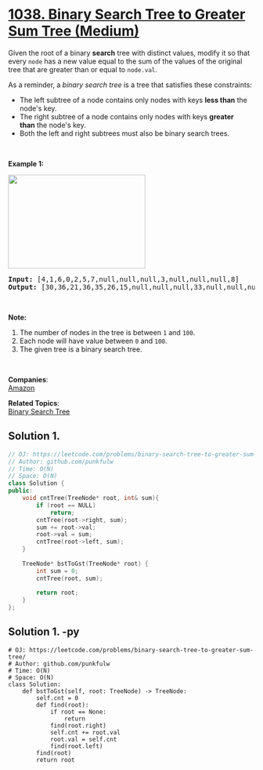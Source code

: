 # [1038. Binary Search Tree to Greater Sum Tree (Medium)](https://leetcode.com/problems/binary-search-tree-to-greater-sum-tree/)

<p>Given the root of a binary <strong>search</strong> tree with distinct values, modify it so that every <code>node</code>&nbsp;has a new value equal to the sum of the values of the original tree that are greater than or equal to <code>node.val</code>.</p>

<p>As a reminder, a&nbsp;<em>binary search tree</em> is a tree that satisfies these constraints:</p>

<ul>
	<li>The left subtree of a node contains only nodes with keys&nbsp;<strong>less than</strong>&nbsp;the node's key.</li>
	<li>The right subtree of a node contains only nodes with keys&nbsp;<strong>greater than</strong>&nbsp;the node's key.</li>
	<li>Both the left and right subtrees must also be binary search trees.</li>
</ul>

<p>&nbsp;</p>

<p><strong>Example 1:</strong></p>

<p><strong><img alt="" src="https://assets.leetcode.com/uploads/2019/05/02/tree.png" style="width: 280px; height: 191px;"></strong></p>

<pre><strong>Input: </strong><span id="example-input-1-1">[4,1,6,0,2,5,7,null,null,null,3,null,null,null,8]</span>
<strong>Output: </strong><span id="example-output-1">[30,36,21,36,35,26,15,null,null,null,33,null,null,null,8]</span>
</pre>

<div>
<p>&nbsp;</p>
</div>

<p><strong>Note:</strong></p>

<ol>
	<li>The number of nodes in the tree is between <code>1</code> and <code>100</code>.</li>
	<li>Each node will have value between <code>0</code> and <code>100</code>.</li>
	<li>The given tree is a binary search tree.</li>
</ol>

<div>
<div>
<div>&nbsp;</div>
</div>
</div>

**Companies**:  
[Amazon](https://leetcode.com/company/amazon)

**Related Topics**:  
[Binary Search Tree](https://leetcode.com/tag/binary-search-tree/)

## Solution 1.

```cpp
// OJ: https://leetcode.com/problems/binary-search-tree-to-greater-sum-tree/
// Author: github.com/punkfulw
// Time: O(N)
// Space: O(N)
class Solution {
public:
    void cntTree(TreeNode* root, int& sum){
        if (root == NULL)
            return;
        cntTree(root->right, sum);
        sum += root->val;
        root->val = sum;
        cntTree(root->left, sum);
    }
    
    TreeNode* bstToGst(TreeNode* root) {
        int sum = 0;
        cntTree(root, sum);
        
        return root;
    }
};
```

## Solution 1. -py

```python3
# OJ: https://leetcode.com/problems/binary-search-tree-to-greater-sum-tree/
# Author: github.com/punkfulw
# Time: O(N)
# Space: O(N)
class Solution:
    def bstToGst(self, root: TreeNode) -> TreeNode:
        self.cnt = 0
        def find(root):
            if root == None:
                return 
            find(root.right)
            self.cnt += root.val
            root.val = self.cnt
            find(root.left)
        find(root)
        return root
```
